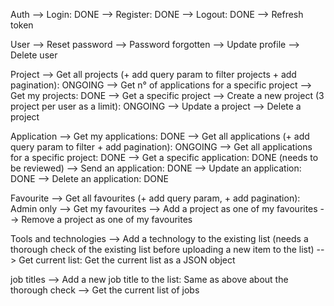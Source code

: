 Auth
--> Login: DONE
--> Register: DONE
--> Logout: DONE
--> Refresh token

User
--> Reset password
--> Password forgotten
--> Update profile
--> Delete user

Project
--> Get all projects (+ add query param to filter projects + add pagination): ONGOING
--> Get n° of applications for a specific project
--> Get my projects: DONE
--> Get a specific project
--> Create a new project (3 project per user as a limit): ONGOING
--> Update a project
--> Delete a project

Application
--> Get my applications: DONE
--> Get all applications (+ add query param to filter + add pagination): ONGOING
--> Get all applications for a specific project: DONE
--> Get a specific application: DONE (needs to be reviewed)
--> Send an application: DONE
--> Update an application: DONE
--> Delete an application: DONE

Favourite
--> Get all favourites (+ add query param, + add pagination): Admin only
--> Get my favourites
--> Add a project as one of my favourites
--> Remove a project as one of my favourites

Tools and technologies
--> Add a technology to the existing list (needs a thorough check of the existing list
before uploading a new item to the list)
--> Get current list: Get the current list as a JSON object

job titles
--> Add a new job title to the list: Same as above about the thorough check
--> Get the current list of jobs
